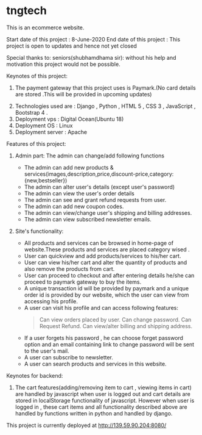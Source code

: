 # tngtech
This is an ecommerce website.

Start date of this project : 8-June-2020
End date of this project : This project is open to updates and hence not yet closed

Special thanks to:
  seniors(shubhamdhama sir): without his help and motivation this project would not be possible.

Keynotes of this project:
<!-- 1. The current template design is provided by Colorlib. (This will be updated and changed in upcoming updates) -->
1. The payment gateway that this project uses is Paymark.(No card details are stored .This will be provided in upcoming updates)
<!-- 3. Since the current payment gateway performs its services only in NewZealand, only users from NZ can buy products from this site.However this payment gateway be changed according to one's needs. -->
2. Technologies used are : Django , Python , HTML 5 , CSS 3 , JavaScript , Bootstrap 4 .
3. Deployment vps : Digital Ocean(Ubuntu 18)
4. Deployment OS : Linux
5. Deployment server : Apache

Features of this project:
1. Admin part:
  The admin can change/add following functions
    * The admin can add new products & services(images,description,price,discount-price,category:{new,bestseller})
    * The admin can alter user's details (except user's password)
    * The admin can view the user's order details
    * The admin can see and grant refund requests from user.
    * The admin can add new coupon codes.
    * The admin can view/change user's shipping and billing addresses.
    * The admin can view subscribed newsletter emails.
  
2. Site's functionality:
    * All products and services can be browsed in home-page of website.These products and services are placed category wised .
    * User can quickview and add products/services to his/her cart.
    * User can view his/her cart and alter the quantity of products and also remove the products from cart.
    * User can proceed to checkout and after entering details he/she can proceed to paymark gateway to buy the items.
    * A unique transaction id will be provided by paymark and a unique order id is provided by our website, which the user can view from accessing his profile.
    * A user can visit his profile and can access following features:
        > Can view orders placed by user.
        > Can change password.
        > Can Request Refund.
        > Can view/alter billing and shipping address.
    * If a user forgets his password , he can choose forget password option and an email containing link to change password will be sent to the user's mail.
    * A user can subscribe to newsletter.
    * A user can search products and services in this website.

Keynotes for backend:
1. The cart features(adding/removing item to cart , viewing items in cart) are handled by javascript when user is logged out and cart details are stored in localStorage functionality of javascript.
    However when user is logged in , these cart items and all functionality described above are handled by functions written in python and handled by django.

This project is currently deployed at http://139.59.90.204:8080/
